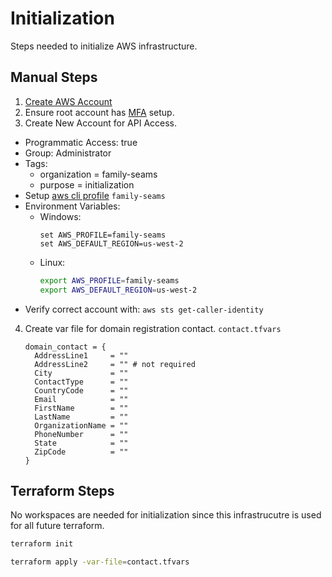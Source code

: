 # Initialization

Steps needed to initialize AWS infrastructure.

## Manual Steps

1. [Create AWS Account](https://aws.amazon.com/premiumsupport/knowledge-center/create-and-activate-aws-account/)
2. Ensure root account has [MFA](https://docs.aws.amazon.com/IAM/latest/UserGuide/id_credentials_mfa_enable_virtual.html) setup.
3. Create New Account for API Access.
  * Programmatic Access: true
  * Group: Administrator
  * Tags:
    * organization = family-seams
    * purpose = initialization
  * Setup [aws cli profile](https://docs.aws.amazon.com/cli/latest/userguide/cli-configure-profiles.html) `family-seams`
  * Environment Variables:
    * Windows: 
      ```
      set AWS_PROFILE=family-seams
      set AWS_DEFAULT_REGION=us-west-2
      ```
    * Linux: 
      ```bash
      export AWS_PROFILE=family-seams
      export AWS_DEFAULT_REGION=us-west-2
      ```
  * Verify correct account with: `aws sts get-caller-identity`
4. Create var file for domain registration contact. `contact.tfvars`
    ```hcl
    domain_contact = {
      AddressLine1     = ""
      AddressLine2     = "" # not required
      City             = ""
      ContactType      = ""
      CountryCode      = ""
      Email            = ""
      FirstName        = ""
      LastName         = ""
      OrganizationName = ""
      PhoneNumber      = ""
      State            = ""
      ZipCode          = ""
    }
    ```

## Terraform Steps

No workspaces are needed for initialization since this infrastrucutre is 
used for all future terraform.

```bash
terraform init

terraform apply -var-file=contact.tfvars
```
